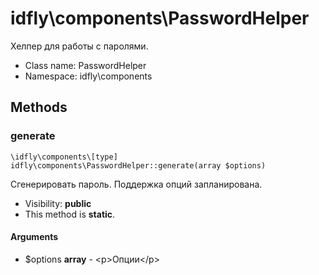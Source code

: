 idfly\components\PasswordHelper
===============

Хелпер для работы с паролями.




* Class name: PasswordHelper
* Namespace: idfly\components







Methods
-------


### generate

    \idfly\components\[type] idfly\components\PasswordHelper::generate(array $options)

Сгенерировать пароль. Поддержка опций запланирована.



* Visibility: **public**
* This method is **static**.


#### Arguments
* $options **array** - &lt;p&gt;Опции&lt;/p&gt;



